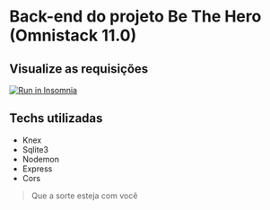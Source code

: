 # Back-end do projeto Be The Hero (Omnistack 11.0)

## Visualize as requisições

<a href="https://insomnia.rest/run/?label=Be%20The%20Hero&uri=https%3A%2F%2Fgist.github.com%2FDaniels887%2Fd50b125dba86fe0f3f5655f398aa76c5" target="_blank"><img src="https://insomnia.rest/images/run.svg" alt="Run in Insomnia"></a>

## Techs utilizadas
* Knex
* Sqlite3
* Nodemon
* Express
* Cors

> Que a sorte esteja com você
